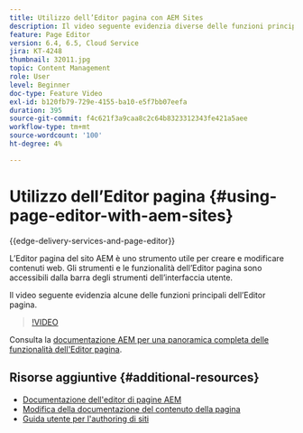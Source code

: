 ```yaml
---
title: Utilizzo dell’Editor pagina con AEM Sites
description: Il video seguente evidenzia diverse delle funzioni principali dell’editor di siti dell’interfaccia touch di Adobe Experience Manager.
feature: Page Editor
version: 6.4, 6.5, Cloud Service
jira: KT-4248
thumbnail: 32011.jpg
topic: Content Management
role: User
level: Beginner
doc-type: Feature Video
exl-id: b120fb79-729e-4155-ba10-e5f7bb07eefa
duration: 395
source-git-commit: f4c621f3a9caa8c2c64b8323312343fe421a5aee
workflow-type: tm+mt
source-wordcount: '100'
ht-degree: 4%

---
```


# Utilizzo dell’Editor pagina {#using-page-editor-with-aem-sites}

{{edge-delivery-services-and-page-editor}}

L’Editor pagina del sito AEM è uno strumento utile per creare e modificare contenuti web. Gli strumenti e le funzionalità dell’Editor pagina sono accessibili dalla barra degli strumenti dell’interfaccia utente.

Il video seguente evidenzia alcune delle funzioni principali dell’Editor pagina.

>[!VIDEO](https://video.tv.adobe.com/v/32011?quality=12&learn=on)


Consulta la [documentazione AEM per una panoramica completa delle funzionalità dell&#39;Editor pagina](https://experienceleague.adobe.com/docs/experience-manager-cloud-service/content/sites/authoring/fundamentals/editing-content.html?lang=it).

## Risorse aggiuntive {#additional-resources}

* [Documentazione dell&#39;editor di pagine AEM](https://experienceleague.adobe.com/docs/experience-manager-cloud-service/content/sites/authoring/fundamentals/editing-content.html?lang=it)
* [Modifica della documentazione del contenuto della pagina](https://experienceleague.adobe.com/docs/experience-manager-65/authoring/authoring/editing-content.html)
* [Guida utente per l&#39;authoring di siti](https://experienceleague.adobe.com/docs/experience-manager-65/authoring/home.html)
